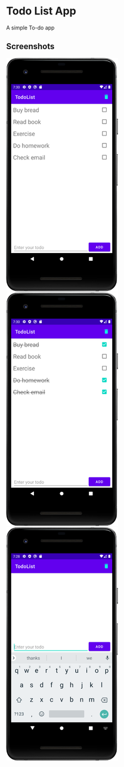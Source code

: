 # Todo List App

A simple To-do app

## Screenshots

<p>
<img src="./assets/home.png" width="300" />
<img src="./assets/checked.png" width="300" />
<img src="./assets/add_todo.png" width="300" />
</p>